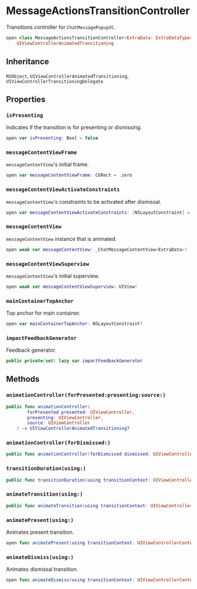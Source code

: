 # MessageActionsTransitionController

Transitions controller for `ChatMessagePopupVC`.

``` swift
open class MessageActionsTransitionController<ExtraData: ExtraDataTypes>: NSObject, UIViewControllerTransitioningDelegate,
    UIViewControllerAnimatedTransitioning 
```

## Inheritance

`NSObject`, `UIViewControllerAnimatedTransitioning`, `UIViewControllerTransitioningDelegate`

## Properties

### `isPresenting`

Indicates if the transition is for presenting or dismissing.

``` swift
open var isPresenting: Bool = false
```

### `messageContentViewFrame`

`messageContentView`'s initial frame.

``` swift
open var messageContentViewFrame: CGRect = .zero
```

### `messageContentViewActivateConstraints`

`messageContentView`'s constraints to be activated after dismissal.

``` swift
open var messageContentViewActivateConstraints: [NSLayoutConstraint] = []
```

### `messageContentView`

`messageContentView` instance that is animated.

``` swift
open weak var messageContentView: _ChatMessageContentView<ExtraData>!
```

### `messageContentViewSuperview`

`messageContentView`'s initial superview.

``` swift
open weak var messageContentViewSuperview: UIView!
```

### `mainContainerTopAnchor`

Top anchor for main container.

``` swift
open var mainContainerTopAnchor: NSLayoutConstraint?
```

### `impactFeedbackGenerator`

Feedback generator.

``` swift
public private(set) lazy var impactFeedbackGenerator 
```

## Methods

### `animationController(forPresented:presenting:source:)`

``` swift
public func animationController(
        forPresented presented: UIViewController,
        presenting: UIViewController,
        source: UIViewController
    ) -> UIViewControllerAnimatedTransitioning? 
```

### `animationController(forDismissed:)`

``` swift
public func animationController(forDismissed dismissed: UIViewController) -> UIViewControllerAnimatedTransitioning? 
```

### `transitionDuration(using:)`

``` swift
public func transitionDuration(using transitionContext: UIViewControllerContextTransitioning?) -> TimeInterval 
```

### `animateTransition(using:)`

``` swift
public func animateTransition(using transitionContext: UIViewControllerContextTransitioning) 
```

### `animatePresent(using:)`

Animates present transition.

``` swift
open func animatePresent(using transitionContext: UIViewControllerContextTransitioning) 
```

### `animateDismiss(using:)`

Animates dismissal transition.

``` swift
open func animateDismiss(using transitionContext: UIViewControllerContextTransitioning) 
```
